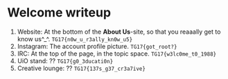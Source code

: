 # Welcome writeup

1. Website: At the bottom of the **About Us**-site, so that you reaaally get to know us^\_^. `TG17{n0w_u_r3ally_kn0w_u5}`
2. Instagram: The account profile picture. `TG17{got_root?}`
3. IRC: At the top of the page, in the topic space. `TG17{w3lc0me_t0_1988}`
4. UiO stand: ?? `TG17{g0_3ducati0n}`
5. Creative lounge: ?? `TG17{137s_g37_cr3a7ive}`
